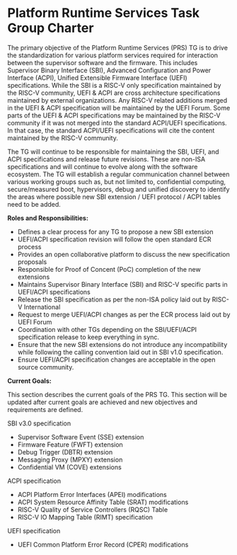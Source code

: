 # Platform Runtime Services Task Group Charter

The primary objective of the Platform Runtime Services (PRS) TG is to drive the standardization for various platform services required for interaction between the supervisor software and the firmware. 
This includes Supervisor Binary Interface (SBI), Advanced Configuration and Power Interface (ACPI), Unified Extensible Firmware Interface (UEFI) specifications. While the SBI is a RISC-V only 
specification maintained by the RISC-V community, UEFI & ACPI are cross architecture specifications maintained by external organizations. Any RISC-V related additions merged in the 
UEFI & ACPI specification will be maintained by the UEFI Forum. Some parts of the UEFI & ACPI  specifications may be maintained by the RISC-V community if it was not merged into the standard ACPI/UEFI specifications.
In that case, the standard ACPI/UEFI specifications will cite the content maintained by the RISC-V community.

The TG will continue to be responsible for maintaining the SBI, UEFI, and ACPI specifications and release future revisions. These are non-ISA specifications and will continue to evolve along with the software ecosystem.
The TG will establish a regular communication channel between various working groups such as, but not limited to, confidential computing, secure/measured boot, hypervisors, debug and unified discovery to identify the areas where possible new SBI extension / UEFI protocol / ACPI tables need to be added.

__Roles and Responsibilities:__ 

* Defines a clear process for any TG to propose a new SBI extension
* UEFI/ACPI specification revision will follow the open standard ECR process
* Provides an open collaborative platform to discuss the new specification proposals
* Responsible for Proof of Concent (PoC) completion of the new extensions
* Maintains Supervisor Binary Interface (SBI) and RISC-V specific parts in UEFI/ACPI specifications 
* Release the SBI specification as per the non-ISA policy laid out by RISC-V International
* Request to merge UEFI/ACPI changes as per the ECR process laid out by UEFI Forum
* Coordination with other TGs depending on the SBI/UEFI/ACPI specification release to keep everything in sync.
* Ensure that the new SBI extensions do not introduce any incompatibility while following the calling convention laid out in SBI v1.0 specification.
* Ensure UEFI/ACPI specification changes are acceptable in the open source community.

__Current Goals:__

This section describes the current goals of the PRS TG. This section will be updated after current goals are achieved and new objectives and requirements are defined.

SBI v3.0 specification
* Supervisor Software Event (SSE) extension 
* Firmware Feature (FWFT) extension
* Debug Trigger (DBTR) extension
* Messaging Proxy (MPXY) extension
* Confidential VM (COVE) extensions
  
ACPI specification
* ACPI Platform Error Interfaces (APEI) modifications
* ACPI System Resource Affinity Table (SRAT) modifications
* RISC-V Quality of Service Controllers  (RQSC) Table
* RISC-V IO Mapping Table (RIMT) specification
  
UEFI specification
* UEFI Common Platform Error Record (CPER) modifications

